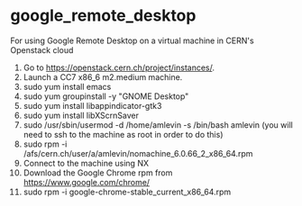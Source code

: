 # google_remote_desktop
For using Google Remote Desktop on a virtual machine in CERN's Openstack cloud

1) Go to https://openstack.cern.ch/project/instances/.
2) Launch a CC7 x86_6 m2.medium machine.
3) sudo yum install emacs
4) sudo yum groupinstall -y "GNOME Desktop"
5) sudo yum install libappindicator-gtk3
6) sudo yum install libXScrnSaver
7) sudo /usr/sbin/usermod -d /home/amlevin -s /bin/bash amlevin (you will need to ssh to the machine as root in order to do this)
8) sudo rpm -i /afs/cern.ch/user/a/amlevin/nomachine_6.0.66_2_x86_64.rpm
9) Connect to the machine using NX 
10) Download the Google Chrome rpm from https://www.google.com/chrome/ 
11) sudo rpm -i google-chrome-stable_current_x86_64.rpm

